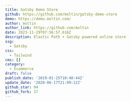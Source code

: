 ```yaml
---
title: Gatsby Demo Store
github: https://github.com/moltin/gatsby-demo-store
demo: https://demo.moltin.com/
author: moltin
author_link: https://github.com/moltin
date: 2023-11-29T07:56:57.616Z
description: Elastic Path + Gatsby powered online store
ssg:
  - Gatsby
css:
  - Tailwind
cms: []
category:
  - Ecommerce
draft: false
publish_date: '2019-01-25T10:48:44Z'
update_date: '2020-06-17T21:09:12Z'
github_star: 94
github_fork: 37
---
```

